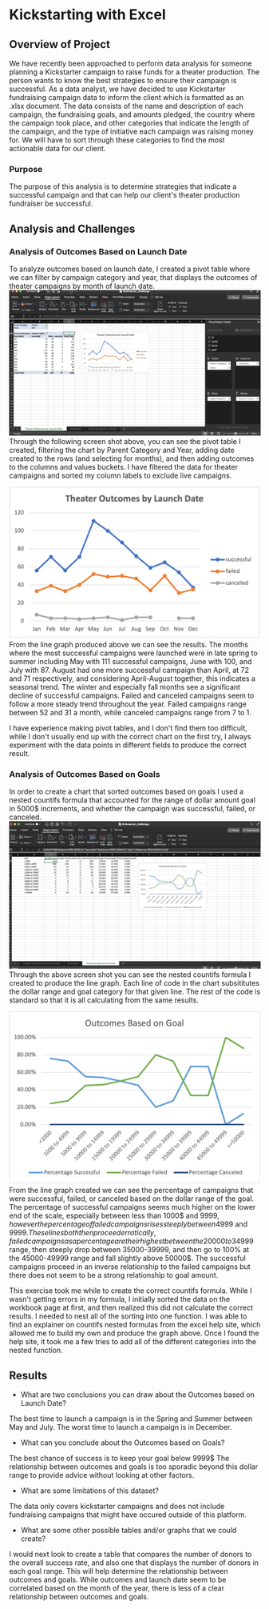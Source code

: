 # Kickstarting with Excel

## Overview of Project
We have recently been approached to perform data analysis for someone planning a Kickstarter campaign to raise funds for a theater production. The person wants to know the best strategies to ensure their campaign is successful. As a data analyst, we have decided to use Kickstarter fundraising campaign data to inform the client which is formatted as an .xlsx document. The data consists of the name and description of each campaign, the fundraising goals, and amounts pledged, the country where the campaign took place, and other categories that indicate the length of the campaign, and the type of initiative each campaign was raising money for. We will have to sort through these categories to find the most actionable data for our client.

### Purpose
The purpose of this analysis is to determine strategies that indicate a successful campaign and that can help our client's theater production fundraiser be successful.

## Analysis and Challenges

### Analysis of Outcomes Based on Launch Date
To analyze outcomes based on launch date, I created a pivot table where we can filter by campaign category and year, that displays the outcomes of theater campaigns by month of launch date. 
![Launch Date Process](https://github.com/lgconsult/kickstarter-analysis/blob/main/Lauch_process.png)
Through the following screen shot above, you can see the pivot table I created, filtering the chart by Parent Category and Year, adding date created to the rows (and selecting for months), and then adding outcomes to the columns and values buckets. I have filtered the data for theater campaigns and sorted my column labels to exclude live campaigns.

![Theater_Outcomes_vs_Launch](https://github.com/lgconsult/kickstarter-analysis/blob/main/Theater_Outcomes_vs_Launch.png)
From the line graph produced above we can see the results. The months where the most successful campaigns were launched were in late spring to summer including May with 111 successful campaigns, June with 100, and July with 87. August had one more successful campaign than April, at 72 and 71 respectively, and considering April-August together, this indicates a seasonal trend. The winter and especially fall months see a significant decline of successful campaigns. Failed and canceled campaigns seem to follow a more steady trend throughout the year. Failed campaigns range between 52 and 31 a month, while canceled campaigns range from 7 to 1. 

I have experience making pivot tables, and I don't find them too difficult, while I don't usually end up with the correct chart on the first try, I always experiment with the data points in different fields to produce the correct result.

### Analysis of Outcomes Based on Goals
In order to create a chart that sorted outcomes based on goals I used a nested countifs formula that accounted for the range of dollar amount goal in 5000$ increments, and whether the campaign was successful, failed, or canceled.
![Goals Process](https://github.com/lgconsult/kickstarter-analysis/blob/main/goals_process.png)
Through the above screen shot you can see the nested countifs formula I created to produce the line graph. Each line of code in the chart subsititutes the dollar range and goal category for that given line. The rest of the code is standard so that it is all calculating from the same results. 

![Outcomes_vs_Goals](https://github.com/lgconsult/kickstarter-analysis/blob/main/Outcomes_vs_Goals.png)
From the line graph created we can see the percentage of campaigns that were successful, failed, or canceled based on the dollar range of the goal. The percentage of successful campaigns seems much higher on the lower end of the scale, especially between less than 1000$ and 9999$, however the percentage of failed campaigns rises steeply between 4999$ and 9999$. These lines both then proceed erratically, failed campaigns as a percentage are their highest between the 20000 to 34999$ range, then steeply drop between 35000-39999, and then go to 100% at the 45000-49999 range and fall slightly above 50000$. The successful campaigns proceed in an inverse relationship to the failed campaigns but there does not seem to be a strong relationship to goal amount.

This exercise took me while to create the correct countifs formula. While I wasn't getting errors in my formula, I initially sorted the data on the workbook page at first, and then realized this did not calculate the correct results. I needed to nest all of the sorting into one function. I was able to find an explainer on countifs nested formulas from the excel help site, which allowed me to build my own and produce the graph above. Once I found the help site, it took me a few tries to add all of the different categories into the nested function.
## Results

- What are two conclusions you can draw about the Outcomes based on Launch Date?

The best time to launch a campaign is in the Spring and Summer between May and July.
The worst time to launch a campaign is in December.
- What can you conclude about the Outcomes based on Goals?

The best chance of success is to keep your goal below 9999$
The relationship between outcomes and goals is too sporadic beyond this dollar range to provide advice without looking at other factors.
- What are some limitations of this dataset?

The data only covers kickstarter campaigns and does not include fundraising campaigns that might have occured outside of this platform.
- What are some other possible tables and/or graphs that we could create?

I would next look to create a table that compares the number of donors to the overall success rate, and also one that displays the number of donors in each goal range. This will help determine the relationship between outcomes and goals. While outcomes and launch date seem to be correlated based on the month of the year, there is less of a clear relationship between outcomes and goals.
